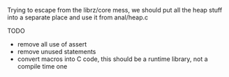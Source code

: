 Trying to escape from the librz/core mess, we should put all the heap stuff into a separate place and use it from anal/heap.c

TODO

* remove all use of assert
* remove unused statements
* convert macros into C code, this should be a runtime library, not a compile time one
